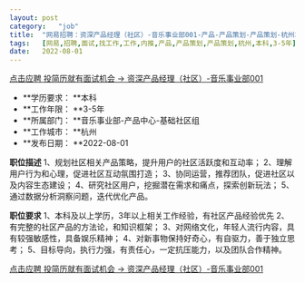 ```yaml
---
layout:	post
category:	"job"
title:	"网易招聘：资深产品经理（社区）-音乐事业部001-产品-产品策划-产品策划-杭州本科3-5年"
tags:	[网易,招聘,面试,找工作,工作,内推,产品,产品策划,产品策划,杭州,本科,3-5年]
date:	2022-08-01
---
```


[点击应聘 投简历就有面试机会 -> 资深产品经理（社区）-音乐事业部001](http://mobile.bole.netease.com/bole/boleDetail?id=38211&employeeId=346f03c3cda5f04c&key=all)



- **学历要求： **本科
- **工作年限： **3-5年
- **所属部门： **音乐事业部-产品中心-基础社区组
- **工作城市： **杭州
- **发布日期： **2022-08-01



**职位描述**
1、规划社区相关产品策略，提升用户的社区活跃度和互动率； 
2、理解用户行为和心理，促进社区互动氛围打造； 
3、协同运营，推荐团队，促进社区以及内容生态建设； 
4、研究社区用户，挖掘潜在需求和痛点，探索创新玩法；
5、通过数据分析洞察问题，迭代优化产品。



**职位要求**
1、本科及以上学历，3年以上相关工作经验，有社区产品经验优先 
2、有完整的社区产品的方法论，和知识框架；
3、对网络文化，年轻人流行内容，具有较强敏感性，具备娱乐精神；
4、对新事物保持好奇心，有自驱力，善于独立思考；
5、目标导向，执行力强，有责任心，一定抗压能力，以及团队合作精神。



[点击应聘 投简历就有面试机会 -> 资深产品经理（社区）-音乐事业部001](http://mobile.bole.netease.com/bole/boleDetail?id=38211&employeeId=346f03c3cda5f04c&key=all)